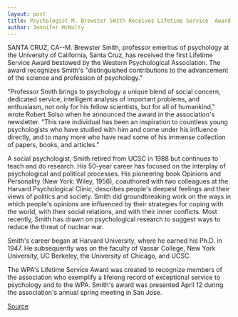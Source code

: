 ```yaml
---
layout: post
title: Psychologist M. Brewster Smith Receives Lifetime Service  Award
author: Jennifer McNulty
---
```


SANTA CRUZ, CA--M. Brewster Smith, professor emeritus of  psychology at the University of California, Santa Cruz, has received  the first Lifetime Service Award bestowed by the Western  Psychological Association. The award recognizes Smith's  "distinguished contributions to the advancement of the science and  profession of psychology."

"Professor Smith brings to psychology a unique blend of social  concern, dedicated service, intelligent analysis of important  problems, and enthusiasm, not only for his fellow scientists, but for  all of humankind," wrote Robert Solso when he announced the award  in the association's newsletter. "This rare individual has been an  inspiration to countless young psychologists who have studied with  him and come under his influence directly, and to many more who  have read some of his immense collection of papers, books, and  articles."

A social psychologist, Smith retired from UCSC in 1988 but  continues to teach and do research. His 50-year career has focused  on the interplay of psychological and political processes. His  pioneering book Opinions and Personality (New York: Wiley, 1956),  coauthored with two colleagues at the Harvard Psychological Clinic,  describes people's deepest feelings and their views of politics and  society. Smith did groundbreaking work on the ways in which  people's opinions are influenced by their strategies for coping with  the world, with their social relations, and with their inner conflicts.  Most recently, Smith has drawn on psychological research to suggest  ways to reduce the threat of nuclear war.

Smith's career began at Harvard University, where he earned  his Ph.D. in 1947. He subsequently was on the faculty of Vassar  College, New York University, UC Berkeley, the University of Chicago,  and UCSC.

The WPA's Lifetime Service Award was created to recognize  members of the association who exemplify a lifelong record of  exceptional service to psychology and to the WPA. Smith's award  was presented April 12 during the association's annual spring  meeting in San Jose.

[Source](http://www1.ucsc.edu/news_events/press_releases/archive/95-96/05-96/051096-Psychologist_M_Brew.html "Permalink to 051096-Psychologist_M_Brew")
